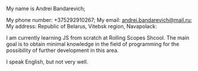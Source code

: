 My name is Andrei Bandarevich;

My phone number: +375292910267;
My email: andrei.bandarevich@mail.ru;
My address: Republic of Belarus, Vitebsk region, Navapolack:

I am currently learning JS from scratch at Rolling Scopes Shcool.  The main goal is to obtain minimal knowledge in the field of programming for the possibility of further development in this area.

I speak English, but not very well.
